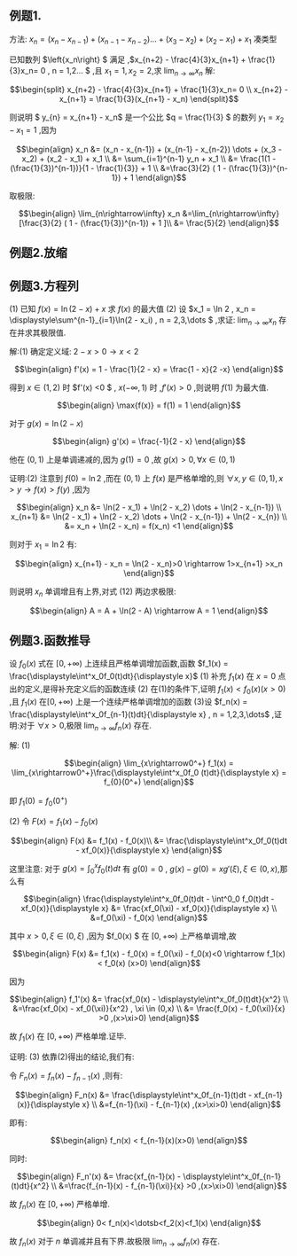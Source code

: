 ## 例题1. 

方法:
$x_n = (x_n - x_{n-1}) + (x_{n-1} - x_{n-2}) \dots + (x_3 - x_2) + (x_2 - x_1) + x_1$
凑类型


已知数列 $\left\{x_n\right\} $ 满足 ,$x_{n+2} - \frac{4}{3}x_{n+1} + \frac{1}{3}x_n= 0 , n = 1,2... $ ,且 $x_1 = 1 , x_2 = 2$,求 $\displaystyle \lim_{n\rightarrow\infty} x_n$
解:

$$\begin{split}
    x_{n+2} - \frac{4}{3}x_{n+1} + \frac{1}{3}x_n= 0 \\
    x_{n+2} - x_{n+1} = \frac{1}{3}(x_{n+1} - x_n)
\end{split}$$

则说明 $ y_{n} = x_{n+1} - x_n$ 是一个公比 $q = \frac{1}{3} $ 的数列 $y_1 = x_2  - x_1 = 1$ ,因为

$$\begin{align}
    x_n &= (x_n - x_{n-1}) + (x_{n-1} - x_{n-2}) \dots + (x_3 - x_2) + (x_2 - x_1) + x_1 \\
    &= \sum_{i=1}^{n-1} y_n + x_1 \\
    &= \frac{1(1 - (\frac{1}{3})^{n-1})}{1 - \frac{1}{3}} + 1 \\
    &=\frac{3}{2} ( 1 - (\frac{1}{3})^{n-1}) + 1
\end{align}$$

取极限:

$$\begin{align}
    \lim_{n\rightarrow\infty} x_n
    &=\lim_{n\rightarrow\infty}[\frac{3}{2} ( 1 - (\frac{1}{3})^{n-1}) + 1 ]\\
    &= \frac{5}{2}
\end{align}$$

## 例题2.放缩


## 例题3.方程列
(1) 已知 $f(x) = \ln(2 - x) + x$ 求 $f(x)$ 的最大值
(2) 设 $x_1 = \ln 2 , x_n = \displaystyle\sum^{n-1}_{i=1}\ln(2 - x_i) , n = 2,3,\dots $ ,求证: $\displaystyle \lim_{n\rightarrow\infty} x_n$  存在并求其极限值.

解:(1)
确定定义域:
$2-x>0 \rightarrow x<2$

$$\begin{align}
    f'(x) = 1 - \frac{1}{2 - x} = \frac{1 - x}{2 -x}
\end{align}$$

得到 $x\in(1,2)$ 时 $f'(x) <0 $ , $x(-\infty,1)$ 时 ,$f'(x)>0$ ,则说明 $f(1)$ 为最大值.

$$\begin{align}
    \max{f(x)} = f(1) = 1
\end{align}$$

对于 $g(x) = \ln(2 - x)$

$$\begin{align}
    g'(x) = \frac{-1}{2 - x}
\end{align}$$

他在 $(0,1)$ 上是单调递减的,因为 $g(1) = 0$ ,故 $g(x)> 0 ,\forall x \in(0,1)$

证明:(2)
注意到 $f(0) = \ln2$ ,而在 $(0,1)$ 上 $f(x)$ 是严格单增的,则 $\forall x,y \in(0,1) ,x >y \rightarrow f(x) >f(y)$ ,因为

$$\begin{align}
    x_n &= \ln(2 - x_1) + \ln(2 - x_2) \dots + \ln(2 - x_{n-1}) \\
    x_{n+1} &= \ln(2 - x_1) + \ln(2 - x_2) \dots + \ln(2 - x_{n-1}) + \ln(2 - x_{n}) \\
    &= x_n + \ln(2 - x_n) = f(x_n) <1 
\end{align}$$

则对于 $x_1 = \ln 2$ 有:

$$\begin{align}
    x_{n+1} - x_n = \ln(2 - x_n)>0 \rightarrow 1>x_{n+1} >x_n
\end{align}$$

则说明 $x_n$ 单调增且有上界,对式 $(12)$ 两边求极限:

$$\begin{align}
    A = A + \ln(2 - A) \rightarrow A = 1
\end{align}$$

## 例题3.函数推导
设 $f_0(x)$ 式在 $[0,+\infty)$ 上连续且严格单调增加函数,函数 $f_1(x) = \frac{\displaystyle\int^x_0f_0(t)dt}{\displaystyle x}$
(1) 补充 $f_1(x)$ 在 $x = 0$ 点出的定义,是得补充定义后的函数连续
(2) 在(1)的条件下,证明 $f_1(x)<f_0(x)(x>0)$ ,且 $f_1(x)$ 在$[0,+\infty)$ 上是一个连续严格单调增加的函数
(3)设 $f_n(x) = \frac{\displaystyle\int^x_0f_{n-1}(t)dt}{\displaystyle x} , n = 1,2,3,\dots$ ,证明:对于 $\forall x >0$,极限 $\displaystyle \lim_{n\rightarrow\infty} f_n(x)$ 存在.

解:
(1)

$$\begin{align}
    \lim_{x\rightarrow0^+} f_1(x) = \lim_{x\rightarrow0^+}\frac{\displaystyle\int^x_0f_0
    (t)dt}{\displaystyle x} = f_{0}(0^+)
\end{align}$$

即 $f_1(0) = f_0(0^+)$


(2) 
令 $F(x) = f_1(x) - f_0(x)$

$$\begin{align}
    F(x) &= f_1(x) - f_0(x)\\
    &= \frac{\displaystyle\int^x_0f_0(t)dt - xf_0(x)}{\displaystyle x}
\end{align}$$

这里注意: 对于 $g(x) = \int^x_0 f_0(t) dt$ 有 $g(0) = 0$ , $g(x) - g(0) = xg'(\xi) ,\xi \in(0,x)$,那么有

$$\begin{align}
    \frac{\displaystyle\int^x_0f_0(t)dt  - \int^0_0 f_0(t)dt - xf_0(x)}{\displaystyle x} &= \frac{xf_0(\xi) - xf_0(x)}{\displaystyle x} \\
    &=f_0(\xi) - f_0(x)
\end{align}$$

其中 $x>0,\xi \in (0,\xi)$ ,因为 $f_0(x) $ 在 $[0,+\infty)$ 上严格单调增,故

$$\begin{align}
    F(x) &= f_1(x) - f_0(x) = f_0(\xi) - f_0(x)<0 \rightarrow  f_1(x) < f_0(x) (x>0)
\end{align}$$

因为

$$\begin{align}
    f_1'(x) &= \frac{xf_0(x) - \displaystyle\int^x_0f_0(t)dt}{x^2} \\
    &=\frac{xf_0(x) - xf_0(\xi)}{x^2} , \xi \in (0,x) \\
    &= \frac{f_0(x) - f_0(\xi)}{x} >0 ,(x>\xi>0)
\end{align}$$

故 $f_1(x)$ 在 $[0,+\infty)$ 严格单增.证毕.

证明:
(3)
依靠(2)得出的结论,我们有:

令 $F_n(x) = f_n(x) - f_{n-1}(x)$ ,则有:

$$\begin{align}
    F_n(x) &= \frac{\displaystyle\int^x_0f_{n-1}(t)dt - xf_{n-1}(x)}{\displaystyle x} \\
    &=f_{n-1}(\xi) - f_{n-1}(x) ,(x>\xi>0)
\end{align}$$

即有:

$$\begin{align}
    f_n(x) < f_{n-1}(x)(x>0)
\end{align}$$

同时:

$$\begin{align}
     F_n'(x) &= \frac{xf_{n-1}(x) - \displaystyle\int^x_0f_{n-1}(t)dt}{x^2} \\
     &=\frac{f_{n-1}(x) - f_{n-1}(\xi)}{x} >0 ,(x>\xi>0)
\end{align}$$

故 $f_{n}(x)$ 在 $[0,+\infty)$ 严格单增.

$$\begin{align}
    0< f_n(x)<\dotsb<f_2(x)<f_1(x)
\end{align}$$

故 $f_n(x)$ 对于 $n$ 单调减并且有下界.故极限 $\displaystyle\lim_{n\rightarrow\infty} f_n(x)$ 存在.

